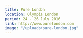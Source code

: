 ```yaml
---
title: Pure London
location: Olympia London
period: 24 - 26 July 2016
link: http://www.purelondon.com
image: "/uploads/pure-london.jpg"
---
```


